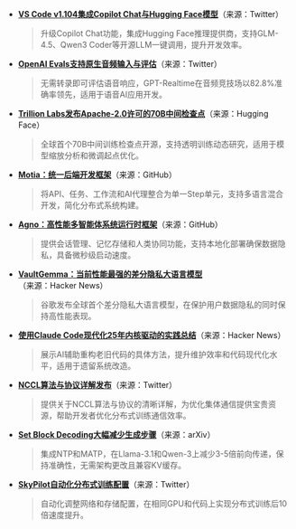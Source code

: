 - **[VS Code v1.104集成Copilot Chat与Hugging Face模型](https://twitter.com/code/status/1966145747566375215)**（来源：Twitter）  
  > 升级Copilot Chat功能，集成Hugging Face推理提供商，支持GLM-4.5、Qwen3 Coder等开源LLM一键调用，提升开发效率。

- **[OpenAI Evals支持原生音频输入与评估](https://twitter.com/OpenAIDevs/status/1965923707085533368)**（来源：Twitter）  
  > 无需转录即可评估语音响应，GPT-Realtime在音频竞技场以82.8%准确率领先，适用于语音AI应用开发。

- **[Trillion Labs发布Apache-2.0许可的70B中间检查点](https://huggingface.co/trillionlabs/Tri-70B-Intermediate-Checkpoints)**（来源：Hugging Face）  
  > 全球首个70B中间训练检查点开源，支持透明训练动态研究，适用于模型缩放分析和微调起点优化。

- **[Motia：统一后端开发框架](https://github.com/MotiaDev/motia)**（来源：GitHub）  
  > 将API、任务、工作流和AI代理整合为单一Step单元，支持多语言混合开发，简化分布式系统构建。

- **[Agno：高性能多智能体系统运行时框架](https://github.com/agno-agi/agno)**（来源：GitHub）  
  > 提供会话管理、记忆存储和人类协同功能，支持本地化部署确保数据隐私，具备微秒级启动速度。

- **[VaultGemma：当前性能最强的差分隐私大语言模型](https://news.ycombinator.com/item?id=45223726)**（来源：Hacker News）  
  > 谷歌发布全球首个差分隐私大语言模型，在保护用户数据隐私的同时保持高性能表现。

- **[使用Claude Code现代化25年内核驱动的实践总结](https://news.ycombinator.com/item?id=45163362)**（来源：Hacker News）  
  > 展示AI辅助重构老旧代码的具体方法，提升维护效率和代码现代化水平，适用于遗留系统改造。

- **[NCCL算法与协议详解发布](https://twitter.com/StasBekman/status/1966194963194257759)**（来源：Twitter）  
  > 提供关于NCCL算法与协议的清晰详解，为优化集体通信提供宝贵资源，帮助开发者优化分布式训练通信效率。

- **[Set Block Decoding大幅减少生成步骤](https://arxiv.org/pdf/2509.07367v1)**（来源：arXiv）  
  > 集成NTP和MATP，在Llama-3.1和Qwen-3上减少3-5倍前向传递，保持准确性，无需架构更改且兼容KV缓存。

- **[SkyPilot自动化分布式训练配置](https://twitter.com/skypilot_org/status/1966208445339807816)**（来源：Twitter）  
  > 自动化调整网络和存储配置，在相同GPU和代码上实现分布式训练后10倍速度提升。